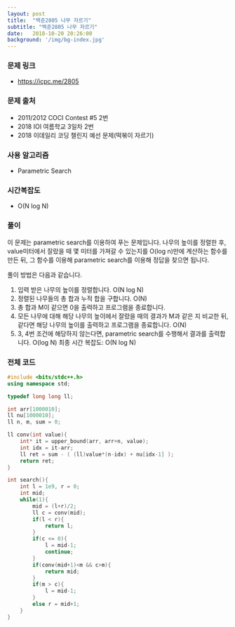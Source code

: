 ```yaml
---
layout: post
title:  "백준2805 나무 자르기"
subtitle: "백준2805 나무 자르기"
date:   2018-10-20 20:26:00
background: '/img/bg-index.jpg'
---
```


### 문제 링크
* https://icpc.me/2805

### 문제 출처
* 2011/2012 COCI Contest #5 2번
* 2018 IOI 여름학교 3일차 2번
* 2018 이데일리 코딩 챌린지 예선 문제(떡볶이 자르기)

### 사용 알고리즘
* Parametric Search

### 시간복잡도
* O(N log N)

### 풀이
이 문제는 parametric search를 이용하여 푸는 문제입니다.
나무의 높이를 정렬한 후, value미터에서 잘랐을 때 몇 미터를 가져갈 수 있는지를 O(log n)만에 계산하는 함수를 만든 뒤, 그 함수를 이용해 parametric search를 이용해 정답을 찾으면 됩니다.

풀이 방법은 다음과 같습니다.
1. 입력 받은 나무의 높이를 정렬합니다. O(N log N)
2. 정렬된 나무들의 총 합과 누적 합을 구합니다. O(N)
3. 총 합과 M이 같으면 0을 출력하고 프로그램을 종료합니다.
4. 모든 나무에 대해 해당 나무의 높이에서 잘랐을 때의 결과가 M과 같은 지 비교한 뒤, 같다면 해당 나무의 높이를 출력하고 프로그램을 종료합니다. O(N)
5. 3, 4번 조건에 해당하지 않는다면, parametric search를 수행해서 결과를 출력합니다. O(log N)
최종 시간 복잡도: O(N log N)


### 전체 코드
```cpp
#include <bits/stdc++.h>
using namespace std;

typedef long long ll;

int arr[1000010];
ll nu[1000010];
ll n, m, sum = 0;

ll conv(int value){
	int* it = upper_bound(arr, arr+n, value);
	int idx = it-arr;
	ll ret = sum - ( (ll)value*(n-idx) + nu[idx-1] );
	return ret;
}

int search(){
	int l = 1e9, r = 0;
	int mid;
	while(1){
		mid = (l+r)/2;
		ll c = conv(mid);
		if(l < r){
			return l;
		}
		if(c <= 0){
			l = mid-1;
			continue;
		}
		if(conv(mid+1)<m && c>m){
			return mid;
		}
		if(m > c){
			l = mid-1;
		}
		else r = mid+1;
	}
}

```
